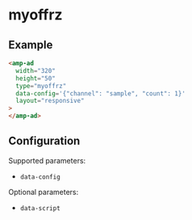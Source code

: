 <!---
Copyright 2020 The AMP HTML Authors. All Rights Reserved.

Licensed under the Apache License, Version 2.0 (the "License");
you may not use this file except in compliance with the License.
You may obtain a copy of the License at

      http://www.apache.org/licenses/LICENSE-2.0

Unless required by applicable law or agreed to in writing, software
distributed under the License is distributed on an "AS-IS" BASIS,
WITHOUT WARRANTIES OR CONDITIONS OF ANY KIND, either express or implied.
See the License for the specific language governing permissions and
limitations under the License.
-->

# myoffrz

## Example

```html
<amp-ad
  width="320"
  height="50"
  type="myoffrz"
  data-config='{"channel": "sample", "count": 1}'
  layout="responsive"
>
</amp-ad>
```

## Configuration

Supported parameters:

-   `data-config`

Optional parameters:

-   `data-script`
